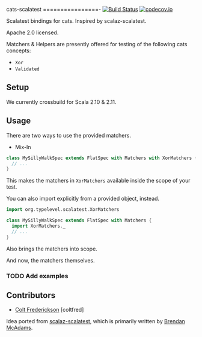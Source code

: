 cats-scalatest
================-
[![Build Status](https://travis-ci.org/IronCoreLabs/cats-scalatest.svg?branch=master)](https://travis-ci.org/IronCoreLabs/cats-scalatest)
[![codecov.io](https://codecov.io/github/IronCoreLabs/cats-scalatest/coverage.svg?branch=master)](https://codecov.io/github/IronCoreLabs/cats-scalatest?branch=master)

Scalatest bindings for cats.  Inspired by scalaz-scalatest.

Apache 2.0 licensed.


Matchers & Helpers are presently offered for testing of the following cats concepts:
* `Xor`
* `Validated`

## Setup  

We currently crossbuild for Scala 2.10 & 2.11.

## Usage

There are two ways to use the provided matchers. 

* Mix-In

```scala
class MySillyWalkSpec extends FlatSpec with Matchers with XorMatchers { 
  // ...
} 
```
This makes the matchers in `XorMatchers` available inside the scope of your test. 

You can also import explicitly from a provided object, instead.

```scala
import org.typelevel.scalatest.XorMatchers

class MySillyWalkSpec extends FlatSpec with Matchers { 
  import XorMatchers._
  // ...
}

```

Also brings the matchers into scope.

And now, the matchers themselves.

### TODO Add examples


## Contributors

* [Colt Frederickson](http://github.com/coltfred) [coltfred]

Idea ported from [scalaz-scalatest](https://github.com/typelevel/scalaz-scalatest), which is
primarily written by [Brendan McAdams](https://github.com/bwmcadams).

